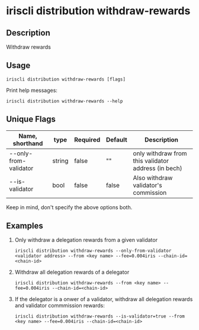 # iriscli distribution withdraw-rewards

## Description

Withdraw rewards

## Usage

```
iriscli distribution withdraw-rewards [flags]
```

Print help messages:

```shell
iriscli distribution withdraw-rewards --help
```

## Unique Flags

| Name, shorthand       | type   | Required | Default  | Description                                                         |
| --------------------- | -----  | -------- | -------- | ------------------------------------------------------------------- |
| --only-from-validator | string | false    | ""       | only withdraw from this validator address (in bech) |
| --is-validator        | bool   | false    | false    | Also withdraw validator's commission |

Keep in mind, don't specify the above options both.

## Examples

1. Only withdraw a delegation rewards from a given validator
    ```
    iriscli distribution withdraw-rewards --only-from-validator <validator address> --from <key name> --fee=0.004iris --chain-id=<chain-id>
    ```
2. Withdraw all delegation rewards of a delegator
    ```
    iriscli distribution withdraw-rewards --from <key name> --fee=0.004iris --chain-id=<chain-id>
    ```
3. If the delegator is a onwer of a validator, withdraw all delegation rewards and validator commmission rewards:
    ```
    iriscli distribution withdraw-rewards --is-validator=true --from <key name> --fee=0.004iris --chain-id=<chain-id>
    ```